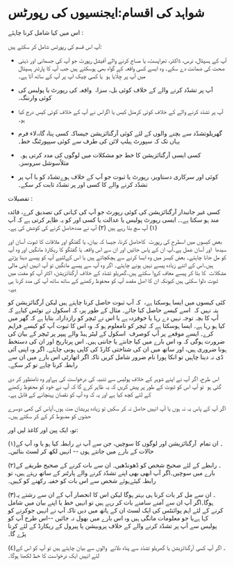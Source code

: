 # شواہد کی اقسام:ایجنسیوں کی رپورٹس

اس میں کیا شامل کرنا چاہئے :

آپ اس قسم کی رپورٹس شامل کر سکتے ہیں:

- آپ کے ہسپتال، نرس، ڈاکٹر، تھراپسٹ، یا مساج کرنے والے آفیشل رپورٹ جو آپ کی جسمانی اور ذہنی صحت کی ضمانت دے سکے۔ وہ ایسے کسی واقعہ کے گواہ بھی ہوسکتے ہیں جب آپ کا پارٹنر ہسپتال میں آپ پر چِلّایا ہو  یا کسی چیک اپ پر آپ کے ساتھ آتا ہے۔

- آپ پر تشدّد کرنے والے کے خلاف کوئی بل، سزا،  واقعہ کی رپورٹ یا پولیس کی کوئی وارننگ۔

- آپ پر تشدّد کرنے والے کے خلاف کوئی کرمنل کیس یا اگراس نے آپ کے خلاف کوئی کیس درج کیا ہو۔

- گھریلوتشدّد سے بچنے والوں کے لئے کوئی آرگنائزیشن جیساکہ کسی پناہ گاہ،لاء فرم یہاں تک کہ سپورٹ ہیلپ لائن کی طرف سے کوئی سپپورٹنگ خط۔

-  کسی ایسی آرگنائزیشن کا خط جو مشکلات میں لوگوں کی مدد کرتی ہو۔ مثلاًسوشل سروسز۔

- کوئی اور سرکاری دستاویز، رپورٹ یا ثبوت جو آپ کے خلاف ہوےتشدّد کو یا آپ پر تشدّد کرنے والے کا کسی اور پر تشدّد ثابت کر سکے۔

تفصیلات :

کسی غیر جانبدار آرگنائزیشن کی کوئی رپورٹ جو آپ کی کہانی کی تصدیق کرے، فائدہ مند ہو سکتا ہے۔۔ ایسی رپورٹ پولیس یا عدالت یا کسی اور کو یہ ظاہر کرتی ہے کہ آپ  (۱) آپ سچ بتا رہے ہیں (۲) آپ نے مددحاصل کرنے کی کوشش کی ہے۔

بعض کیسوں میں اسطرح کی رپورٹ  کاحاصل کرنا، جیسا کہ بیان، یا گفتگو اور ملاقات کا ثبوت آسان اور سیدھا  اور آسان عمل ہے۔آپ ان کے پاس جائیں اور ان سے اس واقعہ یا گفتگو کا ریکارڈ مانگیں اور وہ آپ کو مل جانا چاہئے۔ بعض کیسز میں وہ ایسا کرنے سے ہچکچاتے ہیں یا اس کےلئیے آپ کو پیسے دینا پڑتے ہیں۔اس کے اتنے زیادہ پیسے نہیں ہونے چاہئے۔ اگر وہ آپ سے پیسے مانگیں تو آپ انہیں اپنی مالی مشکلات  کا بتا کر پیسے معاف کروا سکتے ہیں۔گھریلو تشدّد کے خلاف آرگنائزیشن، اکثر آپ کو مفت میں ثبوت دلوا سکتی ہیں کیونکہ ان کا اصل مقصد آپ کو محفوظ رکھنے کے ساتھ ساتھ آپ کی مدد کرنا ہی ہے۔

کئی کیسوں میں ایسا ہوسکتا ہے،  کہ آپ ثبوت حاصل کرنا چاہتے ہیں لیکن آرگنائزیشن کو پتہ نہیں کہ  اسے کیسے حاصل کیا جائے۔ مثال کے طور پر، کہ اسکول نے نوٹس کیاہے کہ  آپ کا بچہ توجہ نہیں دے رہا یا خوفزدہ ہے یا اس نے ٹیچر کو رازدارانہ بتایا ہے کہ گھر میں کیا ہو رہا ہے۔ ایسا ہوسکتا ہے کہ ٹیچر کو نامعلوم ہو کہ وہ اس کا ثبوت آپ کو کیسے فراہم کرے۔ ایسے موقعے پر آپ کوصرف  اسکول کے لیٹر ہیڈ والے پیپر پر ٹیچر کے بیان کی ضرورت ہوگی کہ وہ اس بارے میں کیا جانتے یا جانتی ہیں۔ اس پرتاریخ اور ان کی دستخط ہونا ضروری ہیں، اور ساتھ میں ان کی شناختی کارڈ کی کاپی ہونی چاہئے۔ اگر وہ اپنی آئی ڈی نہ دینا چاہیں تو انکا پورا نام ضرور شامل کریں تاکہ اگر اتھارٹی اس بارے میں ان سے رابطہ کرنا چاہے تو کر سکے۔

اس طرح، اگر آپ نے اپنے شوہر کے خلاف پولیس سے تنبیہ کی درخواست کی ہےاور وہ نامنظور کر دی گئی ہو  تو آپ اس کو ثبوت کے طور پر پیش کریں کہ یہ ظاہر کرے گا کہ آپ نے خود کو محفوظ رکھنے کے لئے کچھ کیا ہے اور یہ کہ وہ آپ کو نقصان پہنچانے کے قابل ہے۔

اگر آپ کے پاس یہ نہ ہوں یا آپ انہیں حاصل نہ کر سکیں تو زیادہ پریشان مت ہوں۔آپاس کی کمی دوسرے حصّوں کو مضبوط کر کے کر سکتے ہیں۔

تو، ایک پین اور کاغذ لیں اور:

(١)۔ ان تمام  آرگنائزیشن اور لوگوں کا سوچیں، جن سے آپ نے رابطہ کیا ہو یا وہ آپ کے حالات کے بارے میں جانتے ہوں -- انہیں لکھ کر لسٹ بنائیں۔

(٢)۔ رابطے کے لئے صحیح شخص کو ڈھونڈھیں۔ ان سے بات کرنے کے صحیح طریقے کے بارے میں سوچیں۔اگر آپ ابھی بھی اپنے تشدّد کرنے والے پارٹنر کے ساتھ رہتے ہیں، تو رابطہ کیئےہوئے شخص سے اس بات کو خفیہ رکھنے کو کہیں۔

(٣)۔ ان سے مل کر بات کرنا ہی بہتر ہوگا لیکن اس کا انحصار آپ کے ان سے رشتے پہ ہوگا۔اگر آپ ان سے آمنے سامنے بات کر رہے ہیں تو انہیں خط یا اپنے بیان میں شامل کرنے کے لئے اہم پوائنٹس کی ایک لسٹ ان کے ہاتھ میں دیں تاکہ آپ نے انہیں جوکرنے کو  کہا ہےیا جو معلومات مانگی ہیں وہ اس بارے میں بھول نہ جائیں --اس طرح آپ کو پولیس سے آپ پر تشدّد کرنے والے کے خلاف پروبیشن یا پیرول کے ریکارڈ کے لئے کرنا پڑے گا۔

(٤)۔ اگر آپ کسی آرگنائزیشن یا گھریلو تشدّد سے پناہ دلانے  والوں سے بیان چاہتے ہیں تو آپ کو اس کے لئے انہیں ایک درخواست کا خط لکھنا ہوگا۔
